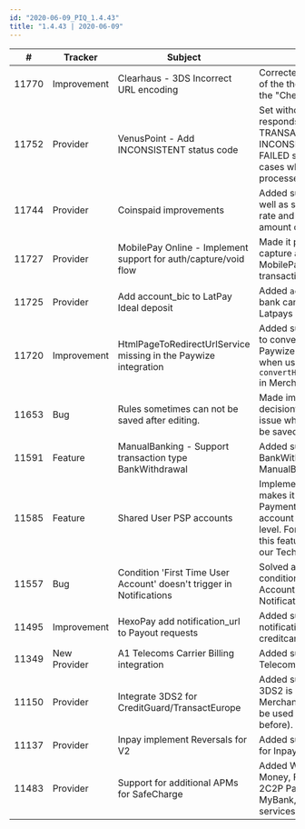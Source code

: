 ```yaml
--- 
id: "2020-06-09_PIQ_1.4.43"
title: "1.4.43 | 2020-06-09"
--- 
```



| #     | Tracker      | Subject                                                                | Description                                                                                                                                                                                                                                                       |
|-------|--------------|------------------------------------------------------------------------|-------------------------------------------------------------------------------------------------------------------------------------------------------------------------------------------------------------------------------------------------------------------|
| 11770 | Improvement  | Clearhaus - 3DS Incorrect URL encoding                                 | Corrected the URL encoding of the   the pares parameter in the "Check PARes" request.                                                                                                                                                                             |
| 11752 | Provider     | VenusPoint - Add INCONSISTENT status code                              | Set withdrawals where PSP responds   with TRANSACTION_EXISTED to INCONSISTENT instead of FAILED since there has   been cases where these are processed successfully.                                                                                              |
| 11744 | Provider     | Coinspaid improvements                                                 | Added support   for fees as well as showing the exchange rate and the minimum deposit amount   on the redirect page.                                                                                                                                          |
| 11727 | Provider     | MobilePay Online - Implement support for   auth/capture/void flow      | Made it possible to do auth,   capture and void for MobilePayDeposit transactions.                                                                                                                                                                                |
| 11725 | Provider     | Add account_bic to LatPay Ideal deposit                                | Added `account_bic` so that bank   can be preselected on Latpays side.                                                                                                                                                                                            |
| 11720 | Improvement  | HtmlPageToRedirectUrlService missing in the Paywize   integration      | Added support for the ability to   convert redirects for Paywize from HTML to URL when using   `convertHtmlPageToRedirectUrl` in MerchantConfig.                                                                                                                  |
| 11653 | Bug          | Rules sometimes can not be saved after editing.                        | Made improvements to the   decisiontable to prevent an issue where rules could not be saved.                                                                                                                                                                      |
| 11591 | Feature      | ManualBanking - Support transaction type   BankWithdrawal              | Added support for BankWithdrawal   via ManualBanking.                                                                                                                                                                                                             |
| 11585 | Feature      | Shared User PSP accounts                                               | Implemented a feature which makes   it possible to set up PaymentIQ to share user psp account on the master mid   level. For more information on this feature, please contact our Technical   Support Team.                                                       |
| 11557 | Bug          | Condition 'First Time User Account' doesn't trigger   in Notifications | Solved an issue where the condition   "First Time User Account" couldn't be used in Notification rules.                                                                                                                                                           |
| 11495 | Improvement  | HexoPay add notification_url to Payout requests                        | Added support for notifications for   Hexopay creditcard withdrawals.                                                                                                                                                                                             |
| 11349 | New Provider | A1 Telecoms Carrier Billing integration                                | Added support for A1 Telecoms   Carrier billing. |
| 11150 | Provider     | Integrate 3DS2 for CreditGuard/TransactEurope                          | Added support for 3DS2. If 3DS2 is   not enabled in MerchantConfig - 3DS1 will be used (by default as it was   before).                                                                                                                                           |
| 11137 | Provider     | Inpay implement Reversals for V2                                       | Added support for reversals for Inpay V2.                                                                                                                                                                                                                          |
| 11483 | Provider     | Support for additional APMs for SafeCharge                             | Added Webmoney, Yandex Money, Fast Bank Transfer, 2C2P Payments, IDEAL, MyBank, RapidTransfer, QIWI services for SafeCharge. |